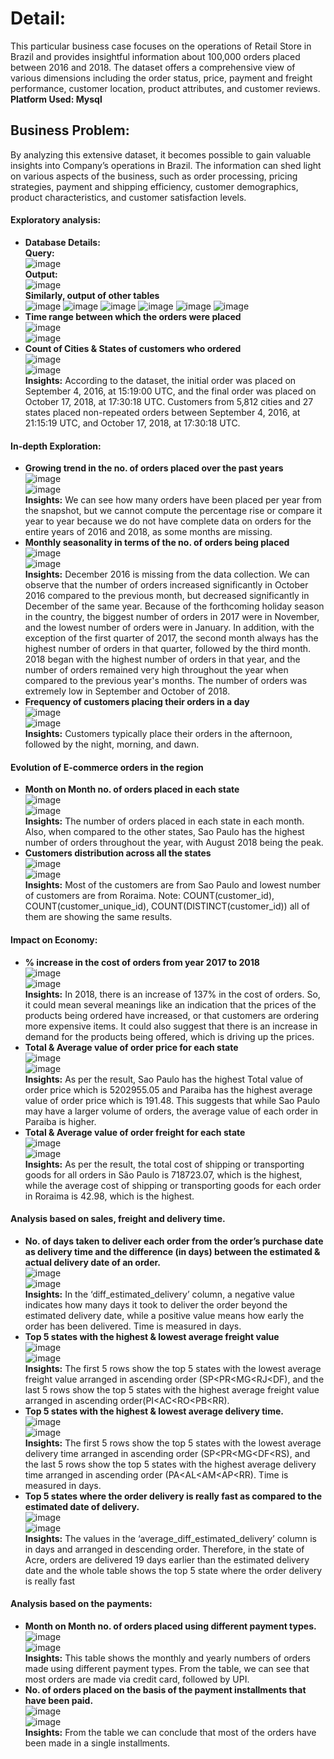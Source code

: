 # Detail:
This particular business case focuses on the operations of Retail Store in Brazil and provides insightful information about 100,000 orders placed between 2016 and 2018. The dataset offers a comprehensive view of various dimensions including the order status, price, payment and freight performance, customer location, product attributes, and customer reviews.<br>
**Platform Used: Mysql**

## Business Problem:
By analyzing this extensive dataset, it becomes possible to gain valuable insights into Company’s operations in Brazil. The information can shed light on various aspects of the business, such as order processing, pricing strategies, payment and shipping efficiency, customer demographics, product characteristics, and customer satisfaction levels.<br>

#### Exploratory analysis:<br>
- **Database Details:** <br>
**Query:**<br>
![image](https://github.com/IshanSarkar/Portfolio/assets/160044904/07bd3088-4175-4625-9221-b233f0041cb7)<br>
**Output:**<br>
![image](https://github.com/IshanSarkar/Portfolio/assets/160044904/72d5283d-dfd6-4cfd-b1cf-62635d5ac2c9)<br>
**Similarly, output of other tables**<br>
![image](https://github.com/IshanSarkar/Portfolio/assets/160044904/baf0afae-6562-4a65-814f-30bc53a6f680)    ![image](https://github.com/IshanSarkar/Portfolio/assets/160044904/c048ea9c-50e0-4a57-9330-4b6db06eaa69)    ![image](https://github.com/IshanSarkar/Portfolio/assets/160044904/ad6784df-deae-4a2c-b68d-ee07b39ef74f)    ![image](https://github.com/IshanSarkar/Portfolio/assets/160044904/3f0e403a-2e64-4865-9035-281606a4b2f4)     ![image](https://github.com/IshanSarkar/Portfolio/assets/160044904/b22fdd75-b060-44a3-8c8e-0ae3c7af6972)    ![image](https://github.com/IshanSarkar/Portfolio/assets/160044904/bf676bda-cf17-4838-be77-4aff1221c25f)<br>
- **Time range between which the orders were placed** <br>
  ![image](https://github.com/IshanSarkar/Portfolio/assets/160044904/17ab861c-aae2-4791-b70a-c850f16a4ccd)<br>
  ![image](https://github.com/IshanSarkar/Portfolio/assets/160044904/d1400bd6-b88a-4293-b3e9-65291c78cb1b)<br>
- **Count of Cities & States of customers who ordered** <br>
  ![image](https://github.com/IshanSarkar/Portfolio/assets/160044904/245325fc-dc5b-424e-9c10-ae89d5a6fb26)<br>
  ![image](https://github.com/IshanSarkar/Portfolio/assets/160044904/55b457de-b5cc-45a2-9818-49599eed02f6)<br>
**Insights:** According to the dataset, the initial order was placed on September 4, 2016, at 15:19:00 UTC, and the final order was placed on October 17, 2018, at 17:30:18 UTC. Customers from 5,812 cities and 27 states placed non-repeated orders between September 4, 2016, at 21:15:19 UTC, and October 17, 2018, at 17:30:18 UTC.<br>
#### In-depth Exploration:<br>
- **Growing trend in the no. of orders placed over the past years** <br>
  ![image](https://github.com/IshanSarkar/Portfolio/assets/160044904/dca3cdfb-3c62-4a59-9340-af85f4c0dfa2)<br>
  ![image](https://github.com/IshanSarkar/Portfolio/assets/160044904/33b7ce3c-f77e-4955-b911-42547827cf5f)<br>
**Insights:** We can see how many orders have been placed per year from the snapshot, but we cannot compute the percentage rise or compare it year to year because we do not have complete data on orders for the entire years of 2016 and 2018, as some months are missing.
-  **Monthly seasonality in terms of the no. of orders being placed** <br>
  ![image](https://github.com/IshanSarkar/Portfolio/assets/160044904/092ca751-6f4f-417b-a4f8-0fb4d280a24b)<br>
  ![image](https://github.com/IshanSarkar/Portfolio/assets/160044904/5131e10d-06ae-4143-85df-ab41eba7095e)<br>
**Insights:** December 2016 is missing from the data collection. We can observe that the number of orders increased significantly in October 2016 compared to the previous month, but decreased significantly in December of the same year. Because of the forthcoming holiday season in the country, the biggest number of orders in 2017 were in November, and the lowest number of orders were in January. In addition, with the exception of the first quarter of 2017, the second month always has the highest number of orders in that quarter, followed by the third month. 2018 began with the highest number of orders in that year, and the number of orders remained very high throughout the year when compared to the previous year's months. The number of orders was extremely low in September and October of 2018.<br>
- **Frequency of customers placing their orders in a day** <br>
  ![image](https://github.com/IshanSarkar/Portfolio/assets/160044904/8c674ba5-b357-4f54-8002-024973720453)<br>
  ![image](https://github.com/IshanSarkar/Portfolio/assets/160044904/20d8bf3a-3251-48a2-b319-72a946a9e4cf)<br>
**Insights:** Customers typically place their orders in the afternoon, followed by the night, morning, and dawn.<br>
#### Evolution of E-commerce orders in the region<br>
- **Month on Month no. of orders placed in each state** <br>
  ![image](https://github.com/IshanSarkar/Portfolio/assets/160044904/79232531-a135-4626-bce9-ddb32d9815e2)<br>
  ![image](https://github.com/IshanSarkar/Portfolio/assets/160044904/566cb611-d2c6-4e3f-891a-8f2ef8dab750)<br>
**Insights:**  The number of orders placed in each state in each month. Also, when compared to the other states, Sao Paulo has the highest number of orders throughout the year, with August 2018 being the peak.<br>
- **Customers distribution across all the states** <br>
  ![image](https://github.com/IshanSarkar/Portfolio/assets/160044904/6e3a8fd1-3e7a-447e-8861-9d485f888c78)<br>
  ![image](https://github.com/IshanSarkar/Portfolio/assets/160044904/cba8fa75-0b65-4781-9779-ddba5d1883f4)<br>
**Insights:** Most of the customers are from Sao Paulo and lowest number of customers are from Roraima. Note: COUNT(customer_id), COUNT(customer_unique_id), COUNT(DISTINCT(customer_id)) all of them are showing the same results.<br>
#### Impact on Economy:<br>
- **% increase in the cost of orders from year 2017 to 2018** <br>
  ![image](https://github.com/IshanSarkar/Portfolio/assets/160044904/dbaed51a-d20b-4821-8e1a-1b83447fe44e)<br>
  ![image](https://github.com/IshanSarkar/Portfolio/assets/160044904/2c2ccf03-4a6a-452c-8def-de3910371d9d)<br>
**Insights:** In 2018, there is an increase of 137% in the cost of orders. So, it could mean several meanings like an indication that the prices of the products being ordered have increased, or that customers are ordering more expensive items. It could also suggest that there is an increase in demand for the products being offered, which is driving up the prices.<br> 
- **Total & Average value of order price for each state** <br>
  ![image](https://github.com/IshanSarkar/Portfolio/assets/160044904/974e2c2e-5742-4c59-8d4b-92ac9fecd7b6)<br>
  ![image](https://github.com/IshanSarkar/Portfolio/assets/160044904/6c7ba1d2-ddec-4cde-b002-4af6d017da4b)<br>
**Insights:** As per the result, Sao Paulo has the highest Total value of order price which is 5202955.05 and Paraiba has the highest average value of order price which is 191.48. This suggests that while Sao Paulo may have a larger volume of orders, the average value of each order in Paraiba is higher.<br>
- **Total & Average value of order freight for each state** <br>
  ![image](https://github.com/IshanSarkar/Portfolio/assets/160044904/9625615a-a7af-4244-b0d3-419da83588b3)<br>
  ![image](https://github.com/IshanSarkar/Portfolio/assets/160044904/b51708ae-8cdf-4cad-b4d9-cbe697703fd9)<br>
**Insights:** As per the result, the total cost of shipping or transporting goods for all orders in São Paulo is 718723.07, which is the highest, while the average cost of shipping or transporting goods for each order in Roraima is 42.98, which is the highest.<br>
#### Analysis based on sales, freight and delivery time.<br>
- **No. of days taken to deliver each order from the order’s purchase date as delivery time and the difference (in days) between the estimated & actual delivery date of an order.** <br>
  ![image](https://github.com/IshanSarkar/Portfolio/assets/160044904/9ac77baa-9cab-4660-8e91-dae42a110217)<br>
  ![image](https://github.com/IshanSarkar/Portfolio/assets/160044904/fd06d2de-7d07-4ff9-85ae-16a6683b26a3)<br>
**Insights:** In the ‘diff_estimated_delivery’ column, a negative value indicates how many days it took to deliver the order beyond the estimated delivery date, while a positive value means how early the order has been delivered. Time is measured in days.<br>
- **Top 5 states with the highest & lowest average freight value** <br>
  ![image](https://github.com/IshanSarkar/Portfolio/assets/160044904/c68a0e47-4826-49c1-9563-c6b15e346e2f)<br>
  ![image](https://github.com/IshanSarkar/Portfolio/assets/160044904/6b844ad0-92e8-422e-b989-a871011ec747)<br>
**Insights:** The first 5 rows show the top 5 states with the lowest average freight value arranged in ascending order (SP<PR<MG<RJ<DF), and the last 5 rows show the top 5 states with the highest average freight value arranged in ascending order(PI<AC<RO<PB<RR).<br>
- **Top 5 states with the highest & lowest average delivery time.** <br>
  ![image](https://github.com/IshanSarkar/Portfolio/assets/160044904/019427eb-a40c-4eaa-ba8d-95478b4ce863)<br>
  ![image](https://github.com/IshanSarkar/Portfolio/assets/160044904/5a9837cf-18ee-4bb9-9592-f06b58d73fea)<br>
**Insights:** The first 5 rows show the top 5 states with the lowest average delivery time arranged in ascending order (SP<PR<MG<DF<RS), and the last 5 rows show the top 5 states with the highest average delivery time arranged in ascending order (PA<AL<AM<AP<RR). Time is measured in days.<br>
- **Top 5 states where the order delivery is really fast as compared to the estimated date of delivery.** <br>
  ![image](https://github.com/IshanSarkar/Portfolio/assets/160044904/4fb98912-affb-4b92-a84d-fecf87f33ce0)<br>
  ![image](https://github.com/IshanSarkar/Portfolio/assets/160044904/fe18ce18-15ad-4ec4-8c04-1fedb790a10a)<br>
**Insights:** The values in the ‘average_diff_estimated_delivery’ column is in days and arranged in descending order. Therefore, in the state of Acre, orders are delivered 19 days earlier than the estimated delivery date and the whole table shows the top 5 state where the order delivery is really fast<br>
#### Analysis based on the payments:<br>
- **Month on Month no. of orders placed using different payment types.** <br>
  ![image](https://github.com/IshanSarkar/Portfolio/assets/160044904/9dcae54c-fe5d-4f5c-845e-5fba07722d36)<br>
  ![image](https://github.com/IshanSarkar/Portfolio/assets/160044904/cdf3ba8c-7b80-4ad5-9a72-48f656cb7f70)<br>
**Insights:** This table shows the monthly and yearly numbers of orders made using different payment types. From the table, we can see that most orders are made via credit card, followed by UPI.<br> 
- **No. of orders placed on the basis of the payment installments that have been paid.** <br>
  ![image](https://github.com/IshanSarkar/Portfolio/assets/160044904/f9e32433-94ea-4b6c-89c4-1c5345409ba7)<br>
  ![image](https://github.com/IshanSarkar/Portfolio/assets/160044904/a8d72b14-7ac0-4a24-a162-31c406240665)<br>
**Insights:** From the table we can conclude that most of the orders have been made in a single installments.<br>



















